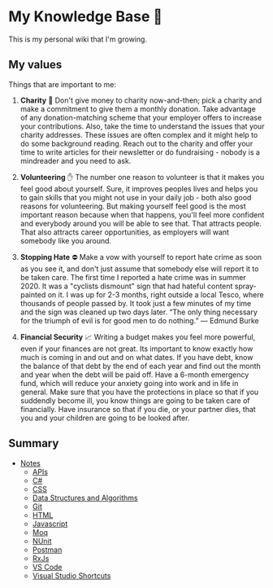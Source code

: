 # My Knowledge Base 🌿

This is my personal wiki that I'm growing.

## My values

Things that are important to me:

1. **Charity** 💸 Don't give money to charity now-and-then; pick a charity and make a commitment to give them a monthly donation. Take advantage of any donation-matching scheme that your employer offers to increase your contributions. Also, take the time to understand the issues that your charity addresses. These issues are often complex and it might help to do some background reading. Reach out to the charity and offer your time to write articles for their newsletter or do fundraising - nobody is a mindreader and you need to ask.

2. **Volunteering** ✋ The number one reason to volunteer is that it makes you feel good about yourself. Sure, it improves peoples lives and helps you to gain skills that you might not use in your daily job - both also good reasons for volunteering. But making yourself feel good is the most important reason because when that happens, you'll feel more confident and everybody around you will be able to see that. That attracts people. That also attracts career opportunities, as employers will want somebody like you around.

3. **Stopping Hate** ⛔️ Make a vow with yourself to report hate crime as soon as you see it, and don't just assume that somebody else will report it to be taken care. The first time I reported a hate crime was in summer 2020. It was a "cyclists dismount" sign that had hateful content spray-painted on it. I was up for 2-3 months, right outside a local Tesco, where thousands of people passed by. It took just a few minutes of my time and the sign was cleaned up two days later. “The only thing necessary for the triumph of evil is for good men to do nothing.” ― Edmund Burke

4. **Financial Security** 📈 Writing a budget makes you feel more powerful, even if your finances are not great. Its important to know exactly how much is coming in and out and on what dates. If you have debt, know the balance of that debt by the end of each year and find out the month and year when the debt will be paid off. Have a 6-month emergency fund, which will reduce your anxiety going into work and in life in general. Make sure that you have the protections in place so that if you suddendly become ill, you know things are going to be taken care of financially. Have insurance so that if you die, or your partner dies, that you and your children are going to be looked after. 


## Summary

- [Notes](georgemarklow/index.md)
  - [APIs](georgemarklow/api/index.md)
  - [C#](georgemarklow/c-sharp/index.md)
  - [CSS](georgemarklow/css/index.md)
  - [Data Structures and Algorithms](georgemarklow/data-structures-and-algorithms/index.md)
  - [Git](georgemarklow/git/index.md)
  - [HTML](georgemarklow/html/index.md)
  - [Javascript](georgemarklow/javascript/index.md)
  - [Moq](georgemarklow/moq/index.md)
  - [NUnit](georgemarklow/nunit/index.md)
  - [Postman](georgemarklow/postman/index.md)
  - [RxJs](georgemarklow/rxjs/index.md)
  - [VS Code](georgemarklow/vs-code/index.md)
  - [Visual Studio Shortcuts](georgemarklow/visual-studio-shortcuts/index.md)
